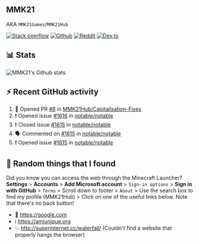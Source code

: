## MMK21
AKA `MMK21Games`/`MMK21Hub`

[![Stack overflow](https://img.shields.io/badge/Stack_Overflow-FE7A16?style=for-the-badge&logo=stack-overflow&logoColor=white)](https://stackoverflow.com/users/11519302/mmk21)
[![Github](https://img.shields.io/badge/GitHub-100000?style=for-the-badge&logo=github&logoColor=white)](https://github.com/MMK21Hub)
[![Reddit](https://img.shields.io/badge/Reddit-FF4500?style=for-the-badge&logo=reddit&logoColor=white)](https://www.reddit.com/user/mmk21games)
[![Dev.to](https://img.shields.io/badge/dev.to-0A0A0A?style=for-the-badge&logo=dev.to&logoColor=white)](https://dev.to/mmk21)

## 📊 Stats 

![MMK21's Github stats](https://github-readme-stats.vercel.app/api?username=MMK21Hub&show_icons=true&theme=dark&bg_color=171b22&text_color=CCCCCC&hide_border=true)

## ⚡ Recent GitHub activity

<!--START_SECTION:activity-->
1. 💪 Opened PR [#8](https://github.com/MMK21Hub/Capitalisation-Fixes/pull/8) in [MMK21Hub/Capitalisation-Fixes](https://github.com/MMK21Hub/Capitalisation-Fixes)
2. ❗️ Opened issue [#1616](https://github.com/notable/notable/issues/1616) in [notable/notable](https://github.com/notable/notable)
3. ❗️ Closed issue [#1615](https://github.com/notable/notable/issues/1615) in [notable/notable](https://github.com/notable/notable)
4. 🗣 Commented on [#1615](https://github.com/notable/notable/issues/1615) in [notable/notable](https://github.com/notable/notable)
5. ❗️ Opened issue [#1615](https://github.com/notable/notable/issues/1615) in [notable/notable](https://github.com/notable/notable)
<!--END_SECTION:activity-->

## 🙂 Random things that I found

Did you know you can access the web through the Minecraft Launcher? **Settings** > **Accounts** > **Add Microsoft account** > `Sign-in options` > **Sign in with GitHub** > `Terms` > Scroll down to footer > `About` > Use the search box to find my profile (MMK21Hub) > Click on one of the useful links below. Note that there's no back button!

* 🔎 <https://google.com>
* ℹ️ <https://amiunique.org>
* 💥 <http://superinternet.cc/waterfall/> (Couldn't find a website that properly hangs the browser)
